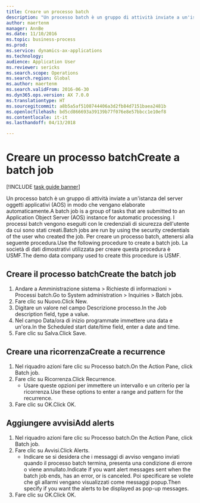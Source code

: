 ```yaml
--- 
title: Creare un processo batch
description: "Un processo batch è un gruppo di attività inviate a un'istanza del server oggetti applicativi (AOS) in modo che vengano elaborate automaticamente."
author: maertenm
manager: AnnBe
ms.date: 11/10/2016
ms.topic: business-process
ms.prod: 
ms.service: dynamics-ax-applications
ms.technology: 
audience: Application User
ms.reviewer: sericks
ms.search.scope: Operations
ms.search.region: Global
ms.author: maertenm
ms.search.validFrom: 2016-06-30
ms.dyn365.ops.version: AX 7.0.0
ms.translationtype: HT
ms.sourcegitcommit: a8b5a5af5108744406a3d2fb84d7151baea2481b
ms.openlocfilehash: bd5cd866693a39139b77f076e8e57bbcc1e10ef8
ms.contentlocale: it-it
ms.lasthandoff: 04/13/2018

---
```

# <a name="create-a-batch-job"></a><span data-ttu-id="9f6c4-103">Creare un processo batch</span><span class="sxs-lookup"><span data-stu-id="9f6c4-103">Create a batch job</span></span>

[!INCLUDE [task guide banner](../../includes/task-guide-banner.md)]

<span data-ttu-id="9f6c4-104">Un processo batch è un gruppo di attività inviate a un'istanza del server oggetti applicativi (AOS) in modo che vengano elaborate automaticamente.</span><span class="sxs-lookup"><span data-stu-id="9f6c4-104">A batch job is a group of tasks that are submitted to an Application Object Server (AOS) instance for automatic processing.</span></span> <span data-ttu-id="9f6c4-105">I processi batch vengono eseguiti con le credenziali di sicurezza dell'utente da cui sono stati creati.</span><span class="sxs-lookup"><span data-stu-id="9f6c4-105">Batch jobs are run by using the security credentials of the user who created the job.</span></span> <span data-ttu-id="9f6c4-106">Per creare un processo batch, attenersi alla seguente procedura.</span><span class="sxs-lookup"><span data-stu-id="9f6c4-106">Use the following procedure to create a batch job.</span></span> <span data-ttu-id="9f6c4-107">La società di dati dimostrativi utilizzata per creare questa procedura è USMF.</span><span class="sxs-lookup"><span data-stu-id="9f6c4-107">The demo data company used to create this procedure is USMF.</span></span>


## <a name="create-the-batch-job"></a><span data-ttu-id="9f6c4-108">Creare il processo batch</span><span class="sxs-lookup"><span data-stu-id="9f6c4-108">Create the batch job</span></span>
1. <span data-ttu-id="9f6c4-109">Andare a Amministrazione sistema > Richieste di informazioni > Processi batch.</span><span class="sxs-lookup"><span data-stu-id="9f6c4-109">Go to System administration > Inquiries > Batch jobs.</span></span>
2. <span data-ttu-id="9f6c4-110">Fare clic su Nuovo.</span><span class="sxs-lookup"><span data-stu-id="9f6c4-110">Click New.</span></span>
3. <span data-ttu-id="9f6c4-111">Digitare un valore nel campo Descrizione processo.</span><span class="sxs-lookup"><span data-stu-id="9f6c4-111">In the Job description field, type a value.</span></span>
4. <span data-ttu-id="9f6c4-112">Nel campo Data/ora di inizio programmate immettere una data e un'ora.</span><span class="sxs-lookup"><span data-stu-id="9f6c4-112">In the Scheduled start date/time field, enter a date and time.</span></span>
5. <span data-ttu-id="9f6c4-113">Fare clic su Salva.</span><span class="sxs-lookup"><span data-stu-id="9f6c4-113">Click Save.</span></span>

## <a name="create-a-recurrence"></a><span data-ttu-id="9f6c4-114">Creare una ricorrenza</span><span class="sxs-lookup"><span data-stu-id="9f6c4-114">Create a recurrence</span></span>
1. <span data-ttu-id="9f6c4-115">Nel riquadro azioni fare clic su Processo batch.</span><span class="sxs-lookup"><span data-stu-id="9f6c4-115">On the Action Pane, click Batch job.</span></span>
2. <span data-ttu-id="9f6c4-116">Fare clic su Ricorrenza.</span><span class="sxs-lookup"><span data-stu-id="9f6c4-116">Click Recurrence.</span></span>
    * <span data-ttu-id="9f6c4-117">Usare queste opzioni per immettere un intervallo e un criterio per la ricorrenza.</span><span class="sxs-lookup"><span data-stu-id="9f6c4-117">Use these options to enter a range and pattern for the recurrence.</span></span>  
3. <span data-ttu-id="9f6c4-118">Fare clic su OK.</span><span class="sxs-lookup"><span data-stu-id="9f6c4-118">Click OK.</span></span>

## <a name="add-alerts"></a><span data-ttu-id="9f6c4-119">Aggiungere avvisi</span><span class="sxs-lookup"><span data-stu-id="9f6c4-119">Add alerts</span></span>
1. <span data-ttu-id="9f6c4-120">Nel riquadro azioni fare clic su Processo batch.</span><span class="sxs-lookup"><span data-stu-id="9f6c4-120">On the Action Pane, click Batch job.</span></span>
2. <span data-ttu-id="9f6c4-121">Fare clic su Avvisi.</span><span class="sxs-lookup"><span data-stu-id="9f6c4-121">Click Alerts.</span></span>
    * <span data-ttu-id="9f6c4-122">Indicare se si desidera che i messaggi di avviso vengano inviati quando il processo batch termina, presenta una condizione di errore o viene annullato.</span><span class="sxs-lookup"><span data-stu-id="9f6c4-122">Indicate if you want alert messages sent when the batch job ends, has an error, or is canceled.</span></span> <span data-ttu-id="9f6c4-123">Poi specificare se volete che gli allarmi vengano visualizzati come messaggi popup.</span><span class="sxs-lookup"><span data-stu-id="9f6c4-123">Then specify if you want the alerts to be displayed as pop-up messages.</span></span>   
3. <span data-ttu-id="9f6c4-124">Fare clic su OK.</span><span class="sxs-lookup"><span data-stu-id="9f6c4-124">Click OK.</span></span>


